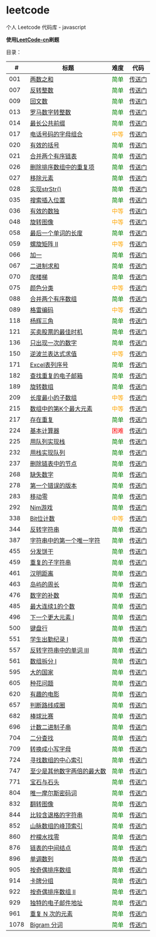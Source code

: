# leetcode
个人 Leetcode 代码库 - javascript

**使用[LeetCode-cn](https://leetcode-cn.com/)刷题**

目录：

| # | 标题 | 难度 | 代码 |
| ------------- | ------------- | ------------- | ------------- |
| 001 | [两数之和](https://leetcode-cn.com/problems/two-sum/description/) | <font color=green>简单</font> | [传送门](https://github.com/miya-yang/leetcode/blob/master/Code/leetcode-001-Two%20Sum.js) |
| 007 | [反转整数](https://leetcode-cn.com/problems/reverse-integer/description/) | <font color=green>简单</font> | [传送门](https://github.com/miya-yang/leetcode/blob/master/Code/leetcode-007-Reverse%20Integer.js) |
| 009 | [回文数](https://leetcode-cn.com/problems/palindrome-number/description/) | <font color=green>简单</font> | [传送门](https://github.com/miya-yang/leetcode/blob/master/Code/leetcode-009-Palindrome%20Number.js) |
| 013 | [罗马数字转整数](https://leetcode-cn.com/problems/roman-to-integer/description/) | <font color=green>简单</font> | [传送门](https://github.com/miya-yang/leetcode/blob/master/Code/leetcode-013-Roman%20to%20Integer.js) |
| 014 | [最长公共前缀](https://leetcode-cn.com/problems/longest-common-prefix/description/) | <font color=green>简单</font> | [传送门](https://github.com/miya-yang/leetcode/blob/master/Code/leetcode-014-Longest%20Common%20Prefix.js) |
| 017 | [电话号码的字母组合](https://leetcode-cn.com/problems/letter-combinations-of-a-phone-number/description/) | <font color=orange>中等</font> | [传送门](https://github.com/miya-yang/leetcode/blob/master/Code/leetcode-017-Letter%20Combinations%20of%20a%20Phone%20Number.js) |
| 020 | [有效的括号](https://leetcode-cn.com/problems/valid-parentheses/description/) | <font color=green>简单</font> | [传送门](https://github.com/miya-yang/leetcode/blob/master/Code/leetcode-020-Valid%20Parentheses.js) |
| 021 | [合并两个有序链表](https://leetcode-cn.com/problems/merge-two-sorted-lists/description/) | <font color=green>简单</font> | [传送门](https://github.com/miya-yang/leetcode/blob/master/Code/leetcode-021-Merge%20Two%20Sorted%20Lists.js) |
| 026 | [删除排序数组中的重复项](https://leetcode-cn.com/problems/remove-duplicates-from-sorted-array/description/) | <font color=green>简单</font> | [传送门](https://github.com/miya-yang/leetcode/blob/master/Code/leetcode-026-Remove%20Duplicates%20from%20Sorted%20Array.js) |
| 027 | [移除元素](https://leetcode-cn.com/problems/remove-element/description/) | <font color=green>简单</font> | [传送门](https://github.com/miya-yang/leetcode/blob/master/Code/leetcode-027-Remove%20Element.js) |
| 028 | [实现strStr()](https://leetcode-cn.com/problems/implement-strstr/description/) | <font color=green>简单</font> | [传送门](https://github.com/miya-yang/leetcode/blob/master/Code/leetcode-028-Implement%20strStr.js) |
| 035 | [搜索插入位置](https://leetcode-cn.com/problems/search-insert-position/description/) | <font color=green>简单</font> | [传送门](https://github.com/miya-yang/leetcode/blob/master/Code/leetcode-035-Search%20Insert%20Position.js) |
| 036 | [有效的数独](https://leetcode-cn.com/problems/valid-sudoku/description/) | <font color=orange>中等</font> | [传送门](https://github.com/miya-yang/leetcode/blob/master/Code/leetcode-036-Valid%20Sudoku.js) |
| 048 | [旋转图像](https://leetcode-cn.com/problems/rotate-image/description/) | <font color=orange>中等</font> | [传送门](https://github.com/miya-yang/leetcode/blob/master/Code/leetcode-048-Rotate%20Image.js) |
| 058 | [最后一个单词的长度](https://leetcode-cn.com/problems/length-of-last-word/description/) | <font color=green>简单</font> | [传送门](https://github.com/miya-yang/leetcode/blob/master/Code/leetcode-058-Length%20of%20Last%20Word.js) |
| 059 | [螺旋矩阵 II](https://leetcode-cn.com/problems/spiral-matrix-ii/) | <font color=orange>中等</font> | [传送门](https://github.com/miya-yang/leetcode/blob/master/Code/leetcode-059-Spiral%20Matrix%20II.js) |
| 066 | [加一](https://leetcode-cn.com/problems/plus-one/description/) | <font color=green>简单</font> | [传送门](https://github.com/miya-yang/leetcode/blob/master/Code/leetcode-066-Plus%20One.js) |
| 067 | [二进制求和](https://leetcode-cn.com/problems/add-binary/description/) | <font color=green>简单</font> | [传送门](https://github.com/miya-yang/leetcode/blob/master/Code/leetcode-067-Add%20Binary.js) |
| 070 | [爬楼梯](https://leetcode-cn.com/problems/climbing-stairs/description/) | <font color=green>简单</font> | [传送门](https://github.com/miya-yang/leetcode/blob/master/Code/leetcode-070-Climbing%20Stairs.js) |
| 075 | [颜色分类](https://leetcode-cn.com/problems/sort-colors/description/) | <font color=orange>中等</font> | [传送门](https://github.com/miya-yang/leetcode/blob/master/Code/leetcode-075-Sort%20Colors.js) |
| 088 | [合并两个有序数组](https://leetcode-cn.com/problems/merge-sorted-array/description/) | <font color=green>简单</font> | [传送门](https://github.com/miya-yang/leetcode/blob/master/Code/leetcode-088-Merge%20Sorted%20Array.js) |
| 089 | [格雷编码](https://leetcode-cn.com/problems/gray-code/description/) | <font color=orange>中等</font> | [传送门](https://github.com/miya-yang/leetcode/blob/master/Code/leetcode-089-Gray%20Code.js) |
| 118 | [杨辉三角](https://leetcode-cn.com/problems/pascals-triangle/description/) | <font color=green>简单</font> | [传送门](https://github.com/miya-yang/leetcode/blob/master/Code/leetcode-118-Pascal's%20Triangle.js) |
| 121 | [买卖股票的最佳时机](https://leetcode-cn.com/problems/best-time-to-buy-and-sell-stock/description/) | <font color=green>简单</font> | [传送门](https://github.com/miya-yang/leetcode/blob/master/Code/leetcode-121-Best%20Time%20to%20Buy%20and%20Sell%20Stock.js) |
| 136 | [只出现一次的数字](https://leetcode-cn.com/problems/single-number/description/) | <font color=green>简单</font> | [传送门](https://github.com/miya-yang/leetcode/blob/master/Code/leetcode-136-Single%20Number.js) |
| 150 | [逆波兰表达式求值](https://leetcode-cn.com/problems/evaluate-reverse-polish-notation/description/) | <font color=orange>中等</font> | [传送门](https://github.com/miya-yang/leetcode/blob/master/Code/leetcode-150-Evaluate%20Reverse%20Polish%20Notation.js) |
| 171 | [Excel表列序号](https://leetcode-cn.com/problems/excel-sheet-column-number/description/) | <font color=green>简单</font> | [传送门](https://github.com/miya-yang/leetcode/blob/master/Code/leetcode-171-Excel%20Sheet%20Column%20Number.js) |
| 182 | [查找重复的电子邮箱](https://leetcode-cn.com/problems/duplicate-emails/description/) | <font color=green>简单</font> | [传送门](https://github.com/miya-yang/leetcode/blob/master/Code/leetcode-182-Duplicate%20Emails.sql) |
| 189 | [旋转数组](https://leetcode-cn.com/problems/rotate-array/description/) | <font color=green>简单</font> | [传送门](https://github.com/miya-yang/leetcode/blob/master/Code/leetcode-189-Rotate%20Array.js) |
| 209 | [长度最小的子数组](https://leetcode-cn.com/problems/minimum-size-subarray-sum/description/) | <font color=orange>中等</font> | [传送门](https://github.com/miya-yang/leetcode/blob/master/Code/leetcode-209-Minimum%20Size%20Subarray%20Sum.js) |
| 215 | [数组中的第K个最大元素](https://leetcode-cn.com/problems/kth-largest-element-in-an-array/description/) | <font color=orange>中等</font> | [传送门](https://github.com/miya-yang/leetcode/blob/master/Code/leetcode-215-Kth%20Largest%20Element%20in%20an%20Array.js) |
| 217 | [存在重复](https://leetcode-cn.com/problems/contains-duplicate/description/) | <font color=green>简单</font> | [传送门](https://github.com/miya-yang/leetcode/blob/master/Code/leetcode-217-Contains%20Duplicate.js) |
| 224 | [基本计算器](https://leetcode-cn.com/problems/basic-calculator/description/) | <font color=red>困难</font> | [传送门](https://github.com/miya-yang/leetcode/blob/master/Code/leetcode-224-Basic%20Calculator.js) |
| 225 | [用队列实现栈](https://leetcode-cn.com/problems/implement-stack-using-queues/description/) | <font color=green>简单</font> | [传送门](https://github.com/miya-yang/leetcode/blob/master/Code/leetcode-225-Implement%20Stack%20using%20Queues.js) |
| 232 | [用栈实现队列](https://leetcode-cn.com/problems/implement-queue-using-stacks/description/) | <font color=green>简单</font> | [传送门](https://github.com/miya-yang/leetcode/blob/master/Code/leetcode-232-Implement%20Queue%20using%20Stacks.js) |
| 237 | [删除链表中的节点](https://leetcode-cn.com/problems/delete-node-in-a-linked-list/description/) | <font color=green>简单</font> | [传送门](https://github.com/miya-yang/leetcode/blob/master/Code/leetcode-237-Delete%20Node%20in%20a%20Linked%20List.js) |
| 268 | [缺失数字](https://leetcode-cn.com/problems/missing-number/description/) | <font color=green>简单</font> | [传送门](https://github.com/miya-yang/leetcode/blob/master/Code/leetcode-268-Missing%20Number.js) |
| 278 | [第一个错误的版本](https://leetcode-cn.com/problems/first-bad-version/description/) | <font color=green>简单</font> | [传送门](https://github.com/miya-yang/leetcode/blob/master/Code/leetcode-278-First%20Bad%20Version.js) |
| 283 | [移动零](https://leetcode-cn.com/problems/move-zeroes/description/) | <font color=green>简单</font> | [传送门](https://github.com/miya-yang/leetcode/blob/master/Code/leetcode-283-Move%20Zeroes.js) |
| 292 | [Nim游戏](https://leetcode-cn.com/problems/nim-game/description/) | <font color=green>简单</font> | [传送门](https://github.com/miya-yang/leetcode/blob/master/Code/leetcode-292-Nim%20Game.js) |
| 338 | [Bit位计数](https://leetcode-cn.com/problems/counting-bits/description/) | <font color=orange>中等</font> | [传送门](https://github.com/miya-yang/leetcode/blob/master/Code/leetcode-338-Counting%20Bits.js) |
| 344 | [反转字符串](https://leetcode-cn.com/problems/reverse-string/description/) | <font color=green>简单</font> | [传送门](https://github.com/miya-yang/leetcode/blob/master/Code/leetcode-344-Reverse%20String.js) |
| 387 | [字符串中的第一个唯一字符](https://leetcode-cn.com/problems/first-unique-character-in-a-string/description/) | <font color=green>简单</font> | [传送门](https://github.com/miya-yang/leetcode/blob/master/Code/leetcode-387-First%20Unique%20Character%20in%20a%20String.js) |
| 455 | [分发饼干](https://leetcode-cn.com/problems/assign-cookies/description/) | <font color=green>简单</font> | [传送门](https://github.com/miya-yang/leetcode/blob/master/Code/leetcode-455-Assign%20Cookies.js) |
| 459 | [重复的子字符串](https://leetcode-cn.com/problems/repeated-substring-pattern/description/) | <font color=green>简单</font> | [传送门](https://github.com/miya-yang/leetcode/blob/master/Code/leetcode-459-Repeated%20Substring%20Pattern.js) |
| 461 | [汉明距离](https://leetcode-cn.com/problems/hamming-distance/description/) | <font color=green>简单</font> | [传送门](https://github.com/miya-yang/leetcode/blob/master/Code/leetcode-461-Hamming%20Distance.js) |
| 463 | [岛屿的周长](https://leetcode-cn.com/problems/island-perimeter/description/) | <font color=green>简单</font> | [传送门](https://github.com/miya-yang/leetcode/blob/master/Code/leetcode-463-Island%20Perimeter.js) |
| 476 | [数字的补数](https://leetcode-cn.com/problems/number-complement/description/) | <font color=green>简单</font> | [传送门](https://github.com/miya-yang/leetcode/blob/master/Code/leetcode-476-Number%20Complement.js) |
| 485 | [最大连续1的个数](https://leetcode-cn.com/problems/max-consecutive-ones/description/) | <font color=green>简单</font> | [传送门](https://github.com/miya-yang/leetcode/blob/master/Code/leetcode-485-Max%20Consecutive%20Ones.js) |
| 496 | [下一个更大元素 I](https://leetcode-cn.com/problems/next-greater-element-i/description/) | <font color=green>简单</font> | [传送门](https://github.com/miya-yang/leetcode/blob/master/Code/leetcode-496-Next%20Greater%20Element%20I.js) |
| 500 | [键盘行](https://leetcode-cn.com/problems/keyboard-row/description/) | <font color=green>简单</font> | [传送门](https://github.com/miya-yang/leetcode/blob/master/Code/leetcode-500-Keyboard%20Row.js) |
| 551 | [学生出勤纪录 I](https://leetcode-cn.com/problems/student-attendance-record-i/description/) | <font color=green>简单</font> | [传送门](https://github.com/miya-yang/leetcode/blob/master/Code/leetcode-551-Student%20Attendance%20Record%20I.js) |
| 557 | [反转字符串中的单词 III](https://leetcode-cn.com/problems/reverse-words-in-a-string-iii/description/) | <font color=green>简单</font> | [传送门](https://github.com/miya-yang/leetcode/blob/master/Code/leetcode-557-Reverse%20Words%20in%20a%20String%20III.js) |
| 561 | [数组拆分 I](https://leetcode-cn.com/problems/array-partition-i/description/) | <font color=green>简单</font> | [传送门](https://github.com/miya-yang/leetcode/blob/master/Code/leetcode-561-Array%20Partition%20I.js) |
| 595 | [大的国家](https://leetcode-cn.com/problems/big-countries/description/) | <font color=green>简单</font> | [传送门](https://github.com/miya-yang/leetcode/blob/master/Code/leetcode-595-Big%20Countries.sql) |
| 605 | [种花问题](https://leetcode-cn.com/problems/can-place-flowers/description/) | <font color=green>简单</font> | [传送门](https://github.com/miya-yang/leetcode/blob/master/Code/leetcode-605-Can%20Place%20Flowers.js) |
| 620 | [有趣的电影](https://leetcode-cn.com/problems/not-boring-movies/description/) | <font color=green>简单</font> | [传送门](https://github.com/miya-yang/leetcode/blob/master/Code/leetcode-620-Not%20Boring%20Movies.sql) |
| 657 | [判断路线成圈](https://leetcode-cn.com/problems/judge-route-circle/description/) | <font color=green>简单</font> | [传送门](https://github.com/miya-yang/leetcode/blob/master/Code/leetcode-657-Judge%20Route%20Circle.js) |
| 682 | [棒球比赛](https://leetcode-cn.com/problems/baseball-game/description/) | <font color=green>简单</font> | [传送门](https://github.com/miya-yang/leetcode/blob/master/Code/leetcode-682-Baseball%20Game.js) |
| 696 | [计数二进制子串](https://leetcode-cn.com/problems/count-binary-substrings/description/) | <font color=green>简单</font> | [传送门](https://github.com/miya-yang/leetcode/blob/master/Code/leetcode-696-Count%20Binary%20Substrings.js) |
| 704 | [二分查找](https://leetcode-cn.com/problems/binary-search/description/) | <font color=green>简单</font> | [传送门](https://github.com/miya-yang/leetcode/blob/master/Code/leetcode-704-Binary%20Search.js) |
| 709 | [转换成小写字母](https://leetcode-cn.com/problems/to-lower-case/description/) | <font color=green>简单</font> | [传送门](https://github.com/miya-yang/leetcode/blob/master/Code/leetcode-709-To%20Lower%20Case.js) |
| 724 | [寻找数组的中心索引](https://leetcode-cn.com/problems/find-pivot-index/description/) | <font color=green>简单</font> | [传送门](https://github.com/miya-yang/leetcode/blob/master/Code/leetcode-724-Find%20Pivot%20Index.js) |
| 747 | [至少是其他数字两倍的最大数](https://leetcode-cn.com/problems/largest-number-at-least-twice-of-others/description/) | <font color=green>简单</font> | [传送门](https://github.com/miya-yang/leetcode/blob/master/Code/leetcode-747-Largest%20Number%20At%20Least%20Twice%20of%20Others.js) |
| 771 | [宝石与石头](https://leetcode-cn.com/problems/jewels-and-stones/description/) | <font color=green>简单</font> | [传送门](https://github.com/miya-yang/leetcode/blob/master/Code/leetcode-771-Jewels%20and%20Stones.js) |
| 804 | [唯一摩尔斯密码词](https://leetcode-cn.com/problems/unique-morse-code-words/description/) | <font color=green>简单</font> | [传送门](https://github.com/miya-yang/leetcode/blob/master/Code/leetcode-804-Unique%20Morse%20Code%20Words.js) |
| 832 | [翻转图像](https://leetcode-cn.com/problems/flipping-an-image/description/) | <font color=green>简单</font> | [传送门](https://github.com/miya-yang/leetcode/blob/master/Code/leetcode-832-Flipping%20an%20Image.js) |
| 844 | [比较含退格的字符串](https://leetcode-cn.com/problems/backspace-string-compare/description/) | <font color=green>简单</font> | [传送门](https://github.com/miya-yang/leetcode/blob/master/Code/leetcode-844-Backspace%20String%20Compare.js) |
| 852 | [山脉数组的峰顶索引](https://leetcode-cn.com/problems/peak-index-in-a-mountain-array/description/) | <font color=green>简单</font> | [传送门](https://github.com/miya-yang/leetcode/blob/master/Code/leetcode-852-Peak%20Index%20in%20a%20Mountain%20Array.js) |
| 860 | [柠檬水找零](https://leetcode-cn.com/problems/lemonade-change/description/) | <font color=green>简单</font> | [传送门](https://github.com/miya-yang/leetcode/blob/master/Code/leetcode-860-Lemonade%20Change.js) |
| 876 | [链表的中间结点](https://leetcode-cn.com/problems/middle-of-the-linked-list/description/) | <font color=green>简单</font> | [传送门](https://github.com/miya-yang/leetcode/blob/master/Code/leetcode-876-Middle%20of%20the%20Linked%20List.js) |
| 896 | [单调数列](https://leetcode-cn.com/problems/monotonic-array/description/) | <font color=green>简单</font> | [传送门](https://github.com/miya-yang/leetcode/blob/master/Code/leetcode-896-Monotonic%20Array.js) |
| 905 | [按奇偶排序数组](https://leetcode-cn.com/problems/sort-array-by-parity/description/) | <font color=green>简单</font> | [传送门](https://github.com/miya-yang/leetcode/blob/master/Code/leetcode-905-Sort%20Array%20By%20Parity.js) |
| 914 | [卡牌分组](https://leetcode-cn.com/problems/x-of-a-kind-in-a-deck-of-cards/description/) | <font color=green>简单</font> | [传送门](https://github.com/miya-yang/leetcode/blob/master/Code/leetcode-914-X%20of%20a%20Kind%20in%20a%20Deck%20of%20Cards.js) |
| 922 | [按奇偶排序数组 II](https://leetcode-cn.com/problems/sort-array-by-parity-ii/description/) | <font color=green>简单</font> | [传送门](https://github.com/miya-yang/leetcode/blob/master/Code/leetcode-922-Sort%20Array%20By%20Parity%20II.js) |
| 929 | [独特的电子邮件地址](https://leetcode-cn.com/problems/unique-email-addresses/description/) | <font color=green>简单</font> | [传送门](https://github.com/miya-yang/leetcode/blob/master/Code/leetcode-929-Unique%20Email%20Addresses.js) |
| 961 | [重复 N 次的元素](https://leetcode-cn.com/problems/n-repeated-element-in-size-2n-array/description/) | <font color=green>简单</font> | [传送门](https://github.com/miya-yang/leetcode/blob/master/Code/leetcode-961-N-Repeated%20Element%20in%20Size%202N%20Array.js) |
| 1078 | [Bigram 分词](https://leetcode-cn.com/problems/occurrences-after-bigram/description/) | <font color=green>简单</font> | [传送门](https://github.com/miya-yang/leetcode/blob/master/Code/leetcode-1078-Occurrences%20After%20Bigram.js) |